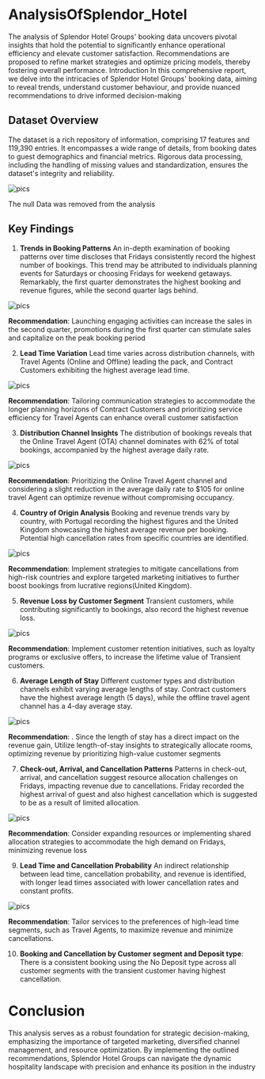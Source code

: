 # AnalysisOfSplendor_Hotel
The analysis of Splendor Hotel Groups' booking data uncovers pivotal insights that hold the potential to significantly enhance operational efficiency and elevate customer satisfaction. Recommendations are proposed to refine market strategies and optimize pricing models, thereby fostering overall performance.
Introduction 
In this comprehensive report, we delve into the intricacies of Splendor Hotel Groups' booking data, aiming to reveal trends, understand customer behaviour, and provide nuanced recommendations to drive informed decision-making

## Dataset Overview
The dataset is a rich repository of information, comprising 17 features and 119,390 entries. It encompasses a wide range of details, from booking dates to guest demographics and financial metrics. Rigorous data processing, including the handling of missing values and standardization, ensures the dataset's integrity and reliability.

![pics]()

The null Data was removed from the analysis 

## Key Findings

1. **Trends in Booking Patterns**
An in-depth examination of booking patterns over time discloses that Fridays consistently record the highest number of bookings. This trend may be attributed to individuals planning events for Saturdays or choosing Fridays for weekend getaways. Remarkably, the first quarter demonstrates the highest booking and revenue figures, while the second quarter lags behind.

![pics]()

**Recommendation**: Launching engaging activities can increase the sales in the second quarter, promotions during the first quarter can stimulate sales and capitalize on the peak booking period

2. **Lead Time Variation**
Lead time varies across distribution channels, with Travel Agents (Online and Offline) leading the pack, and Contract Customers exhibiting the highest average lead time.

![pics]()

**Recommendation**: Tailoring communication strategies to accommodate the longer planning horizons of Contract Customers and prioritizing service efficiency for Travel Agents can enhance overall customer satisfaction

3. **Distribution Channel Insights**
The distribution of bookings reveals that the Online Travel Agent (OTA) channel dominates with 62% of total bookings, accompanied by the highest average daily rate.

![pics]()

**Recommendation**: Prioritizing the Online Travel Agent channel and considering a slight reduction in the average daily rate to $105 for online travel Agent can optimize revenue without compromising occupancy. 

4. **Country of Origin Analysis**
Booking and revenue trends vary by country, with Portugal recording the highest figures and the United Kingdom showcasing the highest average revenue per booking. Potential high cancellation rates from specific countries are identified.

 ![pics]()
 
**Recommendation**: Implement strategies to mitigate cancellations from high-risk countries and explore targeted marketing initiatives to further boost bookings from lucrative regions(United Kingdom).

5. **Revenue Loss by Customer Segment**
Transient customers, while contributing significantly to bookings, also record the highest revenue loss.

 ![pics]()
 
**Recommendation**: Implement customer retention initiatives, such as loyalty programs or exclusive offers, to increase the lifetime value of Transient customers.

6. **Average Length of Stay**
Different customer types and distribution channels exhibit varying average lengths of stay. Contract customers have the highest average length (5 days), while the offline travel agent channel has a 4-day average stay.

 ![pics]()
 
**Recommendation**: . Since the length of stay has a direct impact on the revenue gain, Utilize length-of-stay insights to strategically allocate rooms, optimizing revenue by prioritizing high-value customer segments

7. **Check-out, Arrival, and Cancellation Patterns**
Patterns in check-out, arrival, and cancellation suggest resource allocation challenges on Fridays, impacting revenue due to cancellations. Friday recorded the highest arrival of guest and also highest cancellation which is suggested to be as a result of limited allocation.

 ![pics]()
 
**Recommendation**: Consider expanding resources or implementing shared allocation strategies to accommodate the high demand on Fridays, minimizing revenue loss

9. **Lead Time and Cancellation Probability**
An indirect relationship between lead time, cancellation probability, and revenue is identified, with longer lead times associated with lower cancellation rates and constant profits.

 ![pics]()
 
**Recommendation**: Tailor services to the preferences of high-lead time segments, such as Travel Agents, to maximize revenue and minimize cancellations.

10. **Booking and Cancellation by Customer segment and Deposit type**: There is a consistent booking using the No Deposit type across all customer segments with the transient customer having highest cancellation. 
 
# Conclusion
This analysis serves as a robust foundation for strategic decision-making, emphasizing the importance of targeted marketing, diversified channel management, and resource optimization. By implementing the outlined recommendations, Splendor Hotel Groups can navigate the dynamic hospitality landscape with precision and enhance its position in the industry








